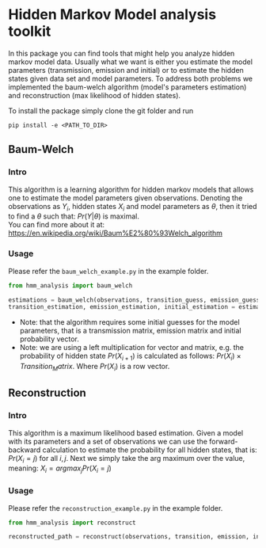 # Hidden Markov Model analysis toolkit
In this package you can find tools that might help you analyze hidden markov model data.
Usually what we want is either you estimate the model parameters (transmission, emission and initial)
or to estimate the hidden states given data set and model parameters. To address both problems we implemented 
the baum-welch algorithm (model's parameters estimation) and reconstruction (max likelihood of hidden states).

To install the package simply clone the git folder and run
```shell
pip install -e <PATH_TO_DIR>
```


## Baum-Welch
### Intro
This algorithm is a learning algorithm for hidden markov models that allows one to estimate the 
model parameters given observations. Denoting the observations as $Y_i$, hidden states $X_i$ and model parameters as 
$\theta$, then it tried to find a $\theta$ such that: $Pr(Y|\theta)$ is maximal.  
You can find more about it at: https://en.wikipedia.org/wiki/Baum%E2%80%93Welch_algorithm

### Usage
Please refer the `baum_welch_example.py` in the example folder.  

```python
from hmm_analysis import baum_welch

estimations = baum_welch(observations, transition_guess, emission_guess, initial_guess, niters=100)
transition_estimation, emission_estimation, initial_estimation = estimations
```
* Note: that the algorithm requires some initial guesses for the model parameters, that is a transmission matrix, 
emission matrix and initial probability vector.
* Note: we are using a left multiplication for vector and matrix, e.g. the probability of hidden state $Pr(X_{i+1})$ 
is calculated as follows: $Pr(X_i) \times Transition_Matrix$. Where $Pr(X_i)$ is a row vector.


## Reconstruction
### Intro
This algorithm is a maximum likelihood based estimation. Given a model with its parameters and a set of observations
we can use the forward-backward calculation to estimate the probability for all hidden states, that is: $Pr(X_i=j)$ 
for all $i, j$. Next we simply take the arg maximum over the value, meaning: $X_i = argmax_{j}Pr(X_i=j)$

### Usage
Please refer the `reconstruction_example.py` in the example folder.

```python
from hmm_analysis import reconstruct

reconstructed_path = reconstruct(observations, transition, emission, initial)
```